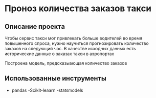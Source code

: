 # Проноз количества заказов такси

## Описание проекта

Чтобы сервис такси мог привлекать больше водителей во время повышенного спроса, нужно научиться прогнозировать количество заказов на следующий час. В качестве исходных данных есть исторические данные о заказах такси в аэропортах 

Построена модель, предсказыающая количество заказов

## Использованные инструменты

- pandas
-Scikit-leaarn
-statsmodels